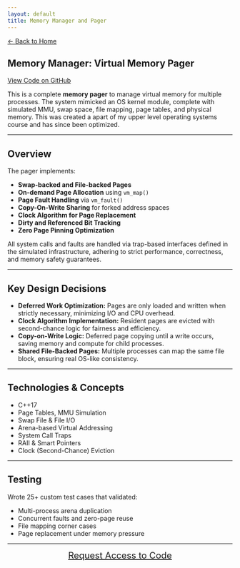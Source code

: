 ```yaml
---
layout: default
title: Memory Manager and Pager
---
```


[← Back to Home](../index.html)

## Memory Manager: Virtual Memory Pager
[View Code on GitHub](https://github.com/will51mps0n/MemoryManager-VM-OSPager)

This is a complete **memory pager** to manage virtual memory for multiple processes. The system mimicked an OS kernel module, complete with simulated MMU, swap space, file mapping, page tables, and physical memory. This was created a apart of my upper level operating systems course and has since been optimized.

---

## Overview

The pager implements:
- **Swap-backed and File-backed Pages**
- **On-demand Page Allocation** using `vm_map()`
- **Page Fault Handling** via `vm_fault()`
- **Copy-On-Write Sharing** for forked address spaces
- **Clock Algorithm for Page Replacement**
- **Dirty and Referenced Bit Tracking**
- **Zero Page Pinning Optimization**

All system calls and faults are handled via trap-based interfaces defined in the simulated infrastructure, adhering to strict performance, correctness, and memory safety guarantees.

---

## Key Design Decisions

- **Deferred Work Optimization:** Pages are only loaded and written when strictly necessary, minimizing I/O and CPU overhead.
- **Clock Algorithm Implementation:** Resident pages are evicted with second-chance logic for fairness and efficiency.
- **Copy-on-Write Logic:** Deferred page copying until a write occurs, saving memory and compute for child processes.
- **Shared File-Backed Pages:** Multiple processes can map the same file block, ensuring real OS-like consistency.

---

## Technologies & Concepts

- C++17  
- Page Tables, MMU Simulation  
- Swap File & File I/O  
- Arena-based Virtual Addressing  
- System Call Traps  
- RAII & Smart Pointers  
- Clock (Second-Chance) Eviction

---

## Testing

Wrote 25+ custom test cases that validated:
- Multi-process arena duplication
- Concurrent faults and zero-page reuse
- File mapping corner cases
- Page replacement under memory pressure

---


<p align="center">
  <a href="mailto:adwisi@umich.edu" style="font-size: 20px;">Request Access to Code</a>
</p>

